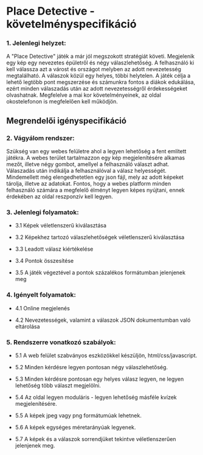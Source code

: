 <h1>Place Detective - követelményspecifikáció</h1>

<h3> 1. Jelenlegi helyzet:</h3> 
A "Place Detective" játék a már jól megszokott stratégiát követi. Megjelenik egy kép egy nevezetes épületről és négy válaszlehetőség. A felhasználó ki kell válassza azt a várost és országot melyben az adott nevezetesség megtalálható. A válaszok közül egy helyes, többi helytelen. A játék célja a lehető legtöbb pont megszerzése és számunkra fontos a diákok edukálása, ezért minden válaszadás után az adott nevezetességről érdekességeket olvashatnak. Megfelelve a mai kor követelményeinek, az oldal okostelefonon is megfelelően kell működjön.

<h2>Megrendelői igényspecifikáció</h2>

<h3>2. Vágyálom rendszer: </h3>
Szükség van egy webes felületre ahol a legyen lehetőség a fent említett játékra. A webes terület tartalmazzon egy kép megjelenítésére alkamas mezőt, illetve négy gombot, amellyel a felhasználó választ adhat. Válaszadás után indikálja a felhasználóval a válasz helyességét. Mindemellett még elengedhetetlen egy json fájl, mely az adott képeket tárolja, illetve az adatokat.
Fontos, hogy a webes platform minden felhasználó számára a megfelelő élményt legyen képes nyújtani, ennek érdekében az oldal reszponzív kell legyen.

<h3>3. Jelenlegi folyamatok: </h3>

- 3.1 Képek véletlenszerű kiválasztása

- 3.2 Képekhez tartozó válaszlehetőségek véletlenszerű kiválasztása

- 3.3 Leadott válasz kiértékelése

- 3.4 Pontok összesítése

- 3.5 A játék végeztével a pontok százalékos formátumban jelenjenek meg

<h3>4. Igényelt folyamatok:</h3>

- 4.1 Online megjelenés

- 4.2 Nevezetességek, valamint a válaszok JSON dokumentumban való eltárolása

<h3>5. Rendszerre vonatkozó szabályok:</h3>

- 5.1 A web felület szabványos eszközökkel készüljön, html/css/javascript.

- 5.2 Minden kérdésre legyen pontosan négy válaszlehetőség.

- 5.3 Minden kérdésre pontosan egy helyes válasz legyen, ne legyen lehetőség több választ megjelölni.

- 5.4 Az oldal legyen moduláris - legyen lehetőség másféle kvízek megjelenítésére.

- 5.5 A képek jpeg vagy png formátumúak lehetnek.

- 5.6 A képek egységes méretarányúak legyenek.

- 5.7 A képek és a válaszok sorrendjüket tekintve véletlenszerűen jelenjenek meg.